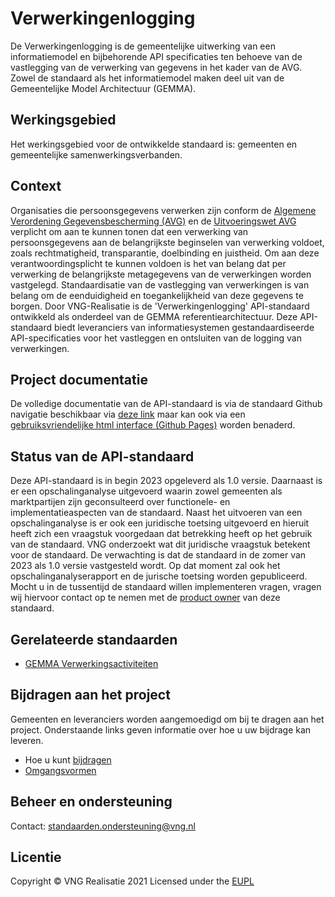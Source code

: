 # Verwerkingenlogging

De Verwerkingenlogging is de gemeentelijke uitwerking van een informatiemodel en bijbehorende API specificaties ten behoeve van de vastlegging van de verwerking van gegevens in het kader van de AVG. Zowel de standaard als het informatiemodel maken deel uit van de Gemeentelijke Model Architectuur (GEMMA).

## Werkingsgebied 
Het werkingsgebied voor de ontwikkelde standaard is: gemeenten en gemeentelijke samenwerkingsverbanden.

## Context 
Organisaties die persoonsgegevens verwerken zijn conform de [Algemene Verordening Gegevensbescherming (AVG)](https://autoriteitpersoonsgegevens.nl/nl/over-privacy/wetten/algemene-verordening-gegevensbescherming-avg) en de [Uitvoeringswet AVG](https://wetten.overheid.nl/BWBR0040940/2019-02-19) verplicht om aan te kunnen tonen dat een verwerking van persoonsgegevens aan de belangrijkste beginselen van verwerking voldoet, zoals rechtmatigheid, transparantie, doelbinding en juistheid. Om aan deze verantwoordingsplicht te kunnen voldoen is het van belang dat per verwerking de belangrijkste metagegevens van de verwerkingen worden vastgelegd. Standaardisatie van de vastlegging van verwerkingen is van belang om de eenduidigheid en toegankelijkheid van deze gegevens te borgen. Door VNG-Realisatie is de 'Verwerkingenlogging' API-standaard ontwikkeld als onderdeel van de GEMMA referentiearchitectuur. Deze API-standaard biedt leveranciers van informatiesystemen gestandaardiseerde API-specificaties voor het vastleggen en ontsluiten van de logging van verwerkingen.

## Project documentatie
De volledige documentatie van de API-standaard is via de standaard Github navigatie beschikbaar via [deze link](./docs/index.md) maar kan ook via een [gebruiksvriendelijke html interface (Github Pages)](https://vng-realisatie.github.io/gemma-verwerkingenlogging/) worden benaderd.

## Status van de API-standaard
Deze API-standaard is in begin 2023 opgeleverd als 1.0 versie. Daarnaast is er een opschalinganalyse uitgevoerd waarin zowel gemeenten als marktpartijen zijn geconsulteerd over functionele- en implementatieaspecten van de standaard. Naast het uitvoeren van een opschalinganalyse is er ook een juridische toetsing uitgevoerd en hieruit heeft zich een vraagstuk voorgedaan dat betrekking heeft op het gebruik van de standaard. VNG onderzoekt wat dit juridische vraagstuk betekent voor de standaard. De verwachting is dat de standaard in de zomer van 2023 als 1.0 versie vastgesteld wordt. Op dat moment zal ook het opschalinganalyserapport en de jurische toetsing worden gepubliceerd. Mocht u in de tussentijd de standaard willen implementeren vragen, vragen wij hiervoor contact op te nemen met de [product owner](mailto:tandaarden.ondersteuning@vng.nl) van deze standaard.

## Gerelateerde standaarden
* [GEMMA Verwerkingsactiviteiten](https://github.com/VNG-Realisatie/gemma-verwerkingsactiviteiten)

## Bijdragen aan het project
Gemeenten en leveranciers worden aangemoedigd om bij te dragen aan het project. Onderstaande links geven informatie over hoe u uw bijdrage kan leveren.
* Hoe u kunt [bijdragen](https://github.com/VNG-Realisatie/Tutorial/blob/master/CONTRIBUTING.md)
* [Omgangsvormen](https://github.com/VNG-Realisatie/Tutorial/blob/master/CODE_OF_CONDUCT.md)

## Beheer en ondersteuning
Contact: standaarden.ondersteuning@vng.nl

## Licentie
Copyright &copy; VNG Realisatie 2021
Licensed under the [EUPL](https://github.com/VNG-Realisatie/gemma-verwerkingenlogging/blob/master/LICENSE.md)

